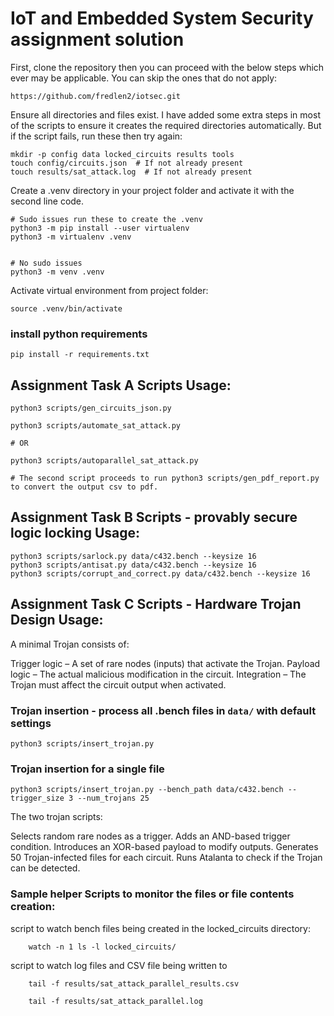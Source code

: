 # IoT and Embedded System Security assignment solution

First, clone the repository then you can proceed with the below steps which ever may be applicable.
You can skip the ones that do not apply:
```
https://github.com/fredlen2/iotsec.git
```

Ensure all directories and files exist. I have added some extra steps in most of the scripts to ensure it creates the required directories automatically. But if the script fails, run these then try again:

``` \bin\bash
mkdir -p config data locked_circuits results tools
touch config/circuits.json  # If not already present
touch results/sat_attack.log  # If not already present
```

Create a .venv directory in your project folder and activate it with the second line code.

``` \bin\bash
# Sudo issues run these to create the .venv
python3 -m pip install --user virtualenv
python3 -m virtualenv .venv


# No sudo issues
python3 -m venv .venv
```

Activate virtual environment from project folder:
``` \bin\bash
source .venv/bin/activate
```

### install python requirements
``` \bin\bash
pip install -r requirements.txt
```

## Assignment Task A Scripts Usage:

``` python3
python3 scripts/gen_circuits_json.py
```

``` python3
python3 scripts/automate_sat_attack.py

# OR

python3 scripts/autoparallel_sat_attack.py

# The second script proceeds to run python3 scripts/gen_pdf_report.py to convert the output csv to pdf.
```

## Assignment Task B Scripts - provably secure logic locking Usage:

``` python3
python3 scripts/sarlock.py data/c432.bench --keysize 16
python3 scripts/antisat.py data/c432.bench --keysize 16
python3 scripts/corrupt_and_correct.py data/c432.bench --keysize 16
```

## Assignment Task C Scripts - Hardware Trojan Design Usage:

A minimal Trojan consists of:

Trigger logic – A set of rare nodes (inputs) that activate the Trojan.
Payload logic – The actual malicious modification in the circuit.
Integration – The Trojan must affect the circuit output when activated.

### Trojan insertion - process all .bench files in `data/` with default settings
``` python3
python3 scripts/insert_trojan.py
```

### Trojan insertion for a single file
``` python3
python3 scripts/insert_trojan.py --bench_path data/c432.bench --trigger_size 3 --num_trojans 25
```

The two trojan scripts:

Selects random rare nodes as a trigger.
Adds an AND-based trigger condition.
Introduces an XOR-based payload to modify outputs.
Generates 50 Trojan-infected files for each circuit.
Runs Atalanta to check if the Trojan can be detected.


### Sample helper Scripts to monitor the files or file contents creation:
script to watch bench files being created in the locked_circuits directory:
``` \bin\bash
    watch -n 1 ls -l locked_circuits/
```

script to watch log files and CSV file being written to
``` \bin\bash
    tail -f results/sat_attack_parallel_results.csv
```
``` \bin\bash
    tail -f results/sat_attack_parallel.log
```